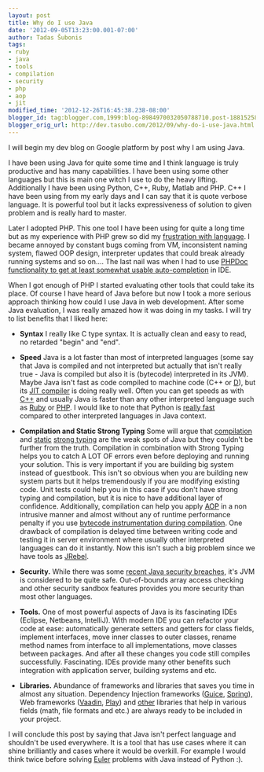 ```yaml
---
layout: post
title: Why do I use Java
date: '2012-09-05T13:23:00.001-07:00'
author: Tadas Šubonis
tags:
- ruby
- java
- tools
- compilation
- security
- php
- aop
- jit
modified_time: '2012-12-26T16:45:38.238-08:00'
blogger_id: tag:blogger.com,1999:blog-8984970032050788710.post-1881525833276194659
blogger_orig_url: http://dev.tasubo.com/2012/09/why-do-i-use-java.html
---
```

   I will begin my dev blog on Google platform by post why I am using Java.

I have been using Java for quite some time and I think language is truly productive and has many capabilities. I have been
   using some  other languages but this is main one witch I use to do the heavy lifting. Additionally I have been using
   Python, C++, Ruby, Matlab and PHP. C++ I have been using from my early days and I can say that it is quote verbose language.
   It is powerful tool but it lacks expressiveness of solution to given problem and is really hard to master.

Later I adopted PHP. This one tool I have been using for quite a long time but as my experience with PHP grew so did my
   [frustration with language](http://me.veekun.com/blog/2012/04/09/php-a-fractal-of-bad-design/). I became annoyed
   by constant bugs coming from VM, inconsistent naming system, flawed OOP design, interpreter updates that could break already
   running systems and so on.... The last nail was when I had to use [PHPDoc functionality to get at least somewhat usable auto-completion](http://www.edmondscommerce.co.uk/netbeans/netbeans-autocomplete-on-class-properties-using-phpdoc/)
   in IDE.



When I got enough of PHP I started evaluating other tools that could take its place. Of course I have heard of Java before
   but now I took a more serious approach thinking how could I use Java in web development. After some Java evaluation, I
   was really amazed how it was doing in my tasks. I will try to list benefits that I liked here:
   
* **Syntax** I really like C type syntax. It is actually clean and easy to read, no retarded "begin" and "end".

* **Speed** Java is a lot faster than most of interpreted languages (some say that Java is compiled and not interpreted
      but actually that isn't really true - Java is compiled but also it is (bytecode) interpreted in its JVM). Maybe Java isn't
      fast as code compiled to machine code (C++ or [D](http://en.wikipedia.org/wiki/D_(programming_language))),
      but its [JIT compiler](http://en.wikipedia.org/wiki/Just-in-time_compilation) is doing really well. Often you
      can get speeds as with [C++](http://shootout.alioth.debian.org/u64q/java.php) and usually Java is faster than
      any other interpreted language such as [Ruby](http://shootout.alioth.debian.org/u64q/benchmark.php?test=all&amp;lang=java&amp;lang2=yarv) or
      [PHP](http://shootout.alioth.debian.org/u64q/benchmark.php?test=all&amp;lang=java&amp;lang2=php). I would like
      to note that Python is [really fast](http://shootout.alioth.debian.org/u64q/benchmark.php?test=all&amp;lang=java&amp;lang2=python3)		
      compared to other interpreted languages in Java context.

* **Compilation and Static Strong Typing**  Some will argue that [compilation](http://en.wikipedia.org/wiki/Compiler)			
    and [static](http://en.wikipedia.org/wiki/Type_system#Static_typing) [strong typing](http://en.wikipedia.org/wiki/Strong_typing) 
    are
      the weak spots of Java but they couldn't be further from the truth. Compilation in combination with Strong Typing helps
      you to catch A LOT OF errors even before deploying and running your solution. This is very important if you are building
      big system instead of guestbook. This isn't so obvious when you are building new system parts but it helps tremendously
      if you are modifying existing code. Unit tests could help you in this case if you don't have strong typing and compilation,
      but it is nice to have additional layer of confidence. Additionally, compilation can help you apply 
[AOP](http://en.wikipedia.org/wiki/Aspect-oriented_programming) in a non intrusive manner and almost without any of runtime performance penalty if you use [bytecode instrumentation during compilation](http://theholyjava.wordpress.com/2010/06/25/implementing-build-time-instrumentation-with-javassist/). One drawback of compilation is delayed time between writing code and testing it in server environment where usually other interpreted languages can do it instantly. Now this isn't such a big problem since we have tools as [JRebel](http://zeroturnaround.com/software/jrebel/).

* **Security.** While there was some [recent Java security breaches](http://www.securityweek.com/new-java-exploit-spotted-wild), 
it's JVM is considered to be quite safe. Out-of-bounds array access checking and other security sandbox
 features provides you more security than most other languages.

* **Tools.** One of most powerful aspects of Java is its fascinating IDEs (Eclipse, 
Netbeans, IntelliJ). With modern IDE you can refactor your code at ease: automatically generate setters and getters for 
class fields, implement interfaces, move inner classes to outer classes, rename method names from interface to all
 implementations, move classes between packages. And after all these changes you code still compiles successfully.
  Fascinating. IDEs provide many other benefits such integration with application server,
 building systems and etc.

* **Libraries.** Abundance of frameworks and libraries that saves you time in almost 
any situation. Dependency Injection frameworks ([Guice](http://code.google.com/p/google-guice/),
 [Spring](http://www.springsource.org/spring-framework)), Web frameworks ([Vaadin](https://vaadin.com/home),
  [Play](http://www.playframework.org/)) and [other](http://code.google.com/p/guava-libraries/) libraries that help
   in various fields (math, file formats and etc.) are always ready to be included in your project.

I will conclude this post by saying that 
Java isn't perfect language and shouldn't be used everywhere.
 It is a tool that has use cases where it can shine brilliantly
  and cases where it would be overkill. For example I would think 
  twice before solving [Euler](http://projecteuler.net/) problems with Java instead of Python :).